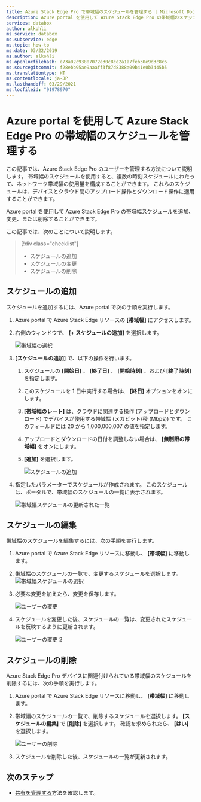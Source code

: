 ```yaml
---
title: Azure Stack Edge Pro で帯域幅のスケジュールを管理する | Microsoft Docs
description: Azure portal を使用して Azure Stack Edge Pro の帯域幅のスケジュールを管理する方法について説明します。
services: databox
author: alkohli
ms.service: databox
ms.subservice: edge
ms.topic: how-to
ms.date: 03/22/2019
ms.author: alkohli
ms.openlocfilehash: e73a02c93807072e30c8ce2a1a7feb30e9d3c8c6
ms.sourcegitcommit: f28ebb95ae9aaaff3f87d8388a09b41e0b3445b5
ms.translationtype: HT
ms.contentlocale: ja-JP
ms.lasthandoff: 03/29/2021
ms.locfileid: "91978970"
---
```

# <a name="use-the-azure-portal-to-manage-bandwidth-schedules-on-your-azure-stack-edge-pro"></a>Azure portal を使用して Azure Stack Edge Pro の帯域幅のスケジュールを管理する  

この記事では、Azure Stack Edge Pro のユーザーを管理する方法について説明します。 帯域幅のスケジュールを使用すると、複数の時刻スケジュールにわたって、ネットワーク帯域幅の使用量を構成することができます。 これらのスケジュールは、デバイスとクラウド間のアップロード操作とダウンロード操作に適用することができます。

Azure portal を使用して Azure Stack Edge Pro の帯域幅スケジュールを追加、変更、または削除することができます。

この記事では、次のことについて説明します。

> [!div class="checklist"]
> * スケジュールの追加
> * スケジュールの変更
> * スケジュールの削除


## <a name="add-a-schedule"></a>スケジュールの追加

スケジュールを追加するには、Azure portal で次の手順を実行します。

1. Azure portal で Azure Stack Edge リソースの **[帯域幅]** にアクセスします。
2. 右側のウィンドウで、 **[+ スケジュールの追加]** を選択します。

    ![帯域幅の選択](media/azure-stack-edge-manage-bandwidth-schedules/add-schedule-1.png)

3. **[スケジュールの追加]** で、以下の操作を行います。 

   1. スケジュールの **[開始日]** 、 **[終了日]** 、 **[開始時刻]** 、および **[終了時刻]** を指定します。
   2. このスケジュールを 1 日中実行する場合は、 **[終日]** オプションをオンにします。
   3. **[帯域幅のレート]** は、クラウドに関連する操作 (アップロードとダウンロード) でデバイスが使用する帯域幅 (メガビット/秒 (Mbps)) です。 このフィールドには 20 から 1,000,000,007 の値を指定します。
   4. アップロードとダウンロードの日付を調整しない場合は、 **[無制限の帯域幅]** をオンにします。
   5. **[追加]** を選択します。

      ![スケジュールの追加](media/azure-stack-edge-manage-bandwidth-schedules/add-schedule-2.png)

3. 指定したパラメーターでスケジュールが作成されます。 このスケジュールは、ポータルで、帯域幅のスケジュールの一覧に表示されます。

    ![帯域幅スケジュールの更新された一覧](media/azure-stack-edge-manage-bandwidth-schedules/add-schedule-3.png)

## <a name="edit-schedule"></a>スケジュールの編集

帯域幅のスケジュールを編集するには、次の手順を実行します。

1. Azure portal で Azure Stack Edge リソースに移動し、 **[帯域幅]** に移動します。 
2. 帯域幅のスケジュールの一覧で、変更するスケジュールを選択します。
    ![帯域幅スケジュールの選択](media/azure-stack-edge-manage-bandwidth-schedules/modify-schedule-1.png)

3. 必要な変更を加えたら、変更を保存します。

    ![ユーザーの変更](media/azure-stack-edge-manage-bandwidth-schedules/modify-schedule-2.png)

4. スケジュールを変更した後、スケジュールの一覧は、変更されたスケジュールを反映するように更新されます。

    ![ユーザーの変更 2](media/azure-stack-edge-manage-bandwidth-schedules/modify-schedule-3.png)


## <a name="delete-a-schedule"></a>スケジュールの削除

Azure Stack Edge Pro デバイスに関連付けられている帯域幅のスケジュールを削除するには、次の手順を実行します。

1. Azure portal で Azure Stack Edge リソースに移動し、 **[帯域幅]** に移動します。  

2. 帯域幅のスケジュールの一覧で、削除するスケジュールを選択します。 **[スケジュールの編集]** で **[削除]** を選択します。 確認を求められたら、 **[はい]** を選択します。

   ![ユーザーの削除](media/azure-stack-edge-manage-bandwidth-schedules/delete-schedule-2.png)

3. スケジュールを削除した後、スケジュールの一覧が更新されます。


## <a name="next-steps"></a>次のステップ

- [共有を管理する](azure-stack-edge-manage-shares.md)方法を確認します。

